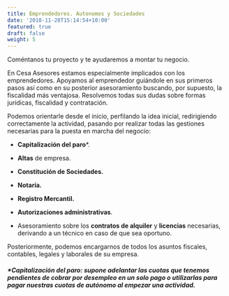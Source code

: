```yaml
---
title: Emprendedores. Autonomos y Sociedades
date: '2018-11-28T15:14:54+10:00'
featured: true
draft: false
weight: 5
---
```

Coméntanos tu proyecto y te ayudaremos a montar tu negocio.

En Cesa Asesores estamos especialmente implicados con los emprendedores. Apoyamos al emprendedor guiándole en sus primeros pasos así como en su posterior asesoramiento buscando, por supuesto, la fiscalidad más ventajosa. Resolvemos todas sus dudas sobre formas jurídicas, fiscalidad y contratación.

Podemos orientarle desde el inicio, perfilando la idea inicial, redirigiendo correctamente la actividad, pasando por realizar todas las gestiones necesarias para la puesta en marcha del negocio:

*   **Capitalización del paro**\*.

*   **Altas** de empresa.

*   **Constitución de Sociedades.**

*   **Notaría.**

*   **Registro Mercantil.**

*   **Autorizaciones administrativas**.

*   Asesoramiento sobre los **contratos de alquiler** y **licencias** necesarias, derivando a un técnico en caso de que sea oportuno.

Posteriormente, podemos encargarnos de todos los asuntos fiscales, contables, legales y laborales de su empresa.

##### \***Capitalización del paro**: supone adelantar las cuotas que tenemos pendientes de cobrar por desempleo en un solo pago o utilizarlas para pagar nuestras cuotas de autónomo al empezar una actividad.
